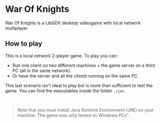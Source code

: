 # War Of Knights

War Of Knights is a LibGDX desktop videogame with local network multiplayer.

## How to play

This is a local network 2-player game. To play you can:
* Run one client on two different machines + the game server on a third PC (all in the same network).
* Or have the server and all the clients running on the same PC.

This last scenario isn't ideal to play but is more than sufficient to test the game. You can find the executables inside the folder `./jar`.

<br>

> Note that you must install Java Runtime Environment (JRE) on your machine. The game was only tested on Windows PCs".

